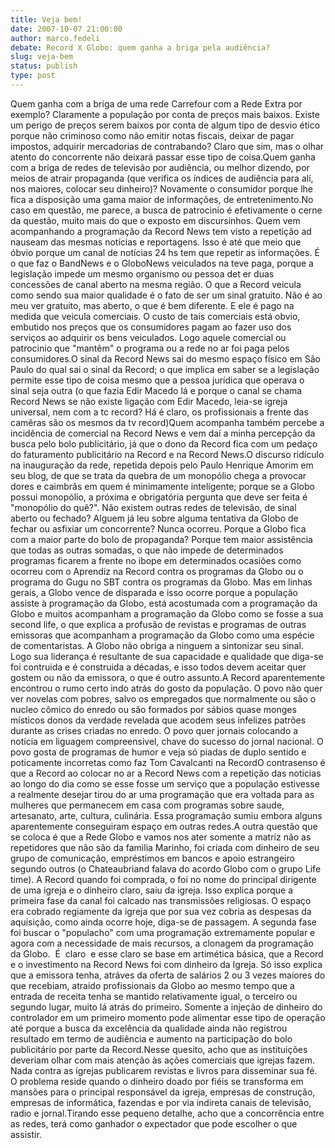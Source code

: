 ```yaml
---
title: Veja bem!
date: 2007-10-07 21:00:00
author: marco.fedeli
debate: Record X Globo: quem ganha a briga pela audiência?
slug: veja-bem
status: publish 
type: post
---
```


Quem ganha com a briga de uma rede Carrefour com a Rede Extra por exemplo? Claramente a população por conta de preços mais baixos. Existe um perigo de preços serem baixos por conta de algum tipo de desvio ético porque não criminoso como não emitir notas fiscais, deixar de pagar impostos, adquirir mercadorias de contrabando? Claro que sim, mas o olhar atento do concorrente não deixará passar esse tipo de coisa.Quem ganha com a briga de redes de televisão por audiência, ou melhor dizendo, por meios de atrair propaganda (que verifica os índices de audiência para alí, nos maiores, colocar seu dinheiro)? Novamente o consumidor porque lhe fica a disposição uma gama maior de informações, de entretenimento.No caso em questão, me parece, a busca de patrocinio é efetivamente o cerne da questão, muito mais do que o exposto em discursinhos. Quem vem acompanhando a programação da Record News tem visto a repetição ad nauseam das mesmas notícias e reportagens. Isso é até que meio que óbvio porque um canal de notícias 24 hs tem que repetir as informações. É o que faz o BandNews e o GloboNews veiculados na teve paga, porque a legislação impede um mesmo organismo ou pessoa det er duas concessões de canal aberto na mesma região. O que a Record veicula como sendo sua maior qualidade é o fato de ser um sinal gratuito. Não é ao meu ver gratuito, mas aberto, o que é bem diferente. E ele é pago na medida que veicula comerciais. O custo de tais comerciais está obvio, embutido nos preços que os consumidores pagam ao fazer uso dos serviços ao adquirir os bens veiculados. Logo aquele comercial ou patrocinio que "mantêm" o programa ou a rede no ar foi paga pelos consumidores.O sinal da Record News sai do mesmo espaço físico em São Paulo do qual sai o sinal da Record; o que implica em saber se a legislação permite esse tipo de coisa mesmo que a pessoa jurídica que operava o sinal seja outra (o que fazia Edir Macedo lá e porque o canal se chama Record News se não existe ligação com Edir Macedo, leia-se igreja universal, nem com a tc record? Há é claro, os profissionais a frente das camêras são os mesmos da tv record)Quem acompanha também percebe a incidência de comercial na Record News e vem daí a minha percepção da busca pelo bolo publicitário, já que o dono da Record fica com um pedaço do faturamento publicitário na Record e na Record News.O discurso ridículo na inauguração da rede, repetida depois pelo Paulo Henrique Amorim em seu blog, de que se trata da quebra de um monopólio chega a provocar dores e caimbrâs em quem é minimamente inteligente; porque se a Globo possui monopólio, a próxima e obrigatória pergunta que deve ser feita é "monopólio do quê?". Não existem outras redes de televisão, de sinal aberto ou fechado? Alguem já leu sobre alguma tentativa da Globo de fechar ou asfixiar um concorrente? Nunca ocorreu. Porque a Globo fica com a maior parte do bolo de propaganda? Porque tem maior assistência que todas as outras somadas, o que não impede de determinados programas ficarem a frente no ibope em determinados ocasiões como ocorreu com o Aprendiz na Record contra os programas da Globo ou o programa do Gugu no SBT contra os programas da Globo. Mas em linhas gerais, a Globo vence de disparada e isso ocorre porque a população assiste à programação da Globo, está acostumada com a programação da Globo e muitos acompanham a programação da Globo como se fosse a sua second life, o que explica a profusão de revistas e programas de outras emissoras que acompanham a programação da Globo como uma espécie de comentaristas. A Globo não obriga a ninguem a sintonizar seu sinal. Logo sua liderança é resultante de sua capacidade e qualidade que diga-se foi contruida e é construida a décadas, e isso todos devem aceitar quer gostem ou não da emissora, o que é outro assunto.A Record aparentemente encontrou o rumo certo indo atrás do gosto da população. O povo não quer ver novelas com pobres, salvo os empregados que normalmente ou são o nucleo cômico do enredo ou são formados por sábios quase monges místicos donos da verdade revelada que acodem seus infelizes patrões durante as crises criadas no enredo. O povo quer jornais colocando a notícia em liguagem compreensivel, chave do sucesso do jornal nacional. O povo gosta de programas de humor e veja só piadas de duplo sentido e poticamente incorretas como faz Tom Cavalcanti na RecordO contrasenso é que a Record ao colocar no ar a Record News com a repetição das noticias ao longo do dia como se esse fosse um serviço que a população estivesse a realmente desejar tirou do ar uma programação que era voltada para as mulheres que permanecem em casa com programas sobre saude, artesanato, arte, cultura, culinária. Essa programação sumiu embora alguns aparentemente conseguiram espaço em outras redes.A outra questão que se coloca é que a Rede Globo e vamos nos ater somente a matriz não as repetidores que não são da familia Marinho, foi criada com dinheiro de seu grupo de comunicação, empréstimos em bancos e apoio estrangeiro segundo outros (o Chateaubriand falava do acordo Globo com o grupo Life time). A Record quando foi comprada, o foi no nome do principal dirigente de uma igreja e o dinheiro claro, saiu da igreja. Isso explica porque a primeira fase da canal foi calcado nas transmissões religiosas. O espaço era cobrado regiamente da igreja que por sua vez cobria as despesas da aquisição, como ainda ocorre hoje, diga-se de passagem. A segunda fase foi buscar o "populacho" com uma programação extremamente popular e agora com a necessidade de mais recursos, a clonagem da programação da Globo.  É  claro  e esse claro se base em artimética básica, que a Record e o investimento na Record News foi com dinheiro da Igreja. Só isso explica que a emissora tenha, atráves da oferta de salários 2 ou 3 vezes maiores do que recebiam, atraido profissionais da Globo ao mesmo tempo que a entrada de receita tenha se mantido relativamente igual, o terceiro ou segundo lugar, muito lá atrás do primeiro. Somente a injeção de dinheiro do controlador em um primeiro momento pode alimentar esse tipo de operação até porque a busca da excelência da qualidade ainda não registrou resultado em termo de audiência e aumento na participação do bolo publicitário por parte da Record.Nesse quesito, acho que as instituições deveriam olhar com mais atenção às ações comerciais que igrejas fazem. Nada contra as igrejas publicarem revistas e livros para disseminar sua fé. O problema reside quando o dinheiro doado por fiéis se transforma em mansões para o principal responsável da igreja, empresas de construção, empresas de informática, fazendas e por via indireta canais de televisão, radio e jornal.Tirando esse pequeno detalhe, acho que a concorrência entre as redes, terá como ganhador o expectador que pode escolher o que assistir.
